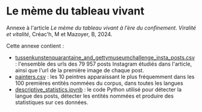 # Le mème du tableau vivant
Annexe à l'article *Le mème du tableau vivant à l’ère du confinement. Viralité et vitalité*, Créac'h, M et Mazoyer, B, 2024.

Cette annexe contient :
* [tussenkunstenquarantaine_and_gettymuseumchallenge_insta_posts.csv](tussenkunstenquarantaine_and_gettymuseumchallenge_insta_posts.csv) : l'ensemble des urls des 79 957 posts Instagram étudiés dans l'article, ainsi que l'url de la première image de chaque post.
* [painters.csv](painters.csv) : les 10 peintres apparaissant le plus fréquemment dans les 100 premières entités nommées du corpus, dans toutes les langues
* [descriptive_statistics.ipynb](descriptive_statistics.ipynb) : le code Python utilisé pour détecter la langue des posts, détecter les entités nommées et produire des statistiques sur ces données.
